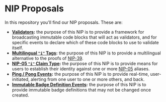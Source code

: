 <!-- markdownlint-enable -->
<!-- markdownlint-disable MD013 -->

# NIP Proposals

In this repository you'll find our NIP proposals.
These are:

- **[Validators](validators.md):** the purpose of this NIP is to provide a framework for broadcasting immutable code blocks that will act as validators, and for specific events to declare which of these code blocks to use to validate itself.
- **[Multilingual `"i"` Tags](multilingual.md):** the purpose of this NIP is to provide a multilingual alternative to the proofs of [NIP-39](https://github.com/nostr-protocol/nips/blob/master/39.md).
- **[NIP-05 `"i"` Claim Type](nip05-identity.md):** the purpose of this NIP is to provide means for users to establish their identity against one or more [NIP-05](https://github.com/nostr-protocol/nips/blob/master/05.md) aliases.
- **[Ping / Pong Events](ping-pong.md):** the purpose of this NIP is to provide real-time, user-initiated, alerting from one user to one or more others, and back.
- **[Immutable Badge Definition Events](immutable-badges.md):** the purpose of this NIP is to provide immutable badge definitions that may not be changed once created.
